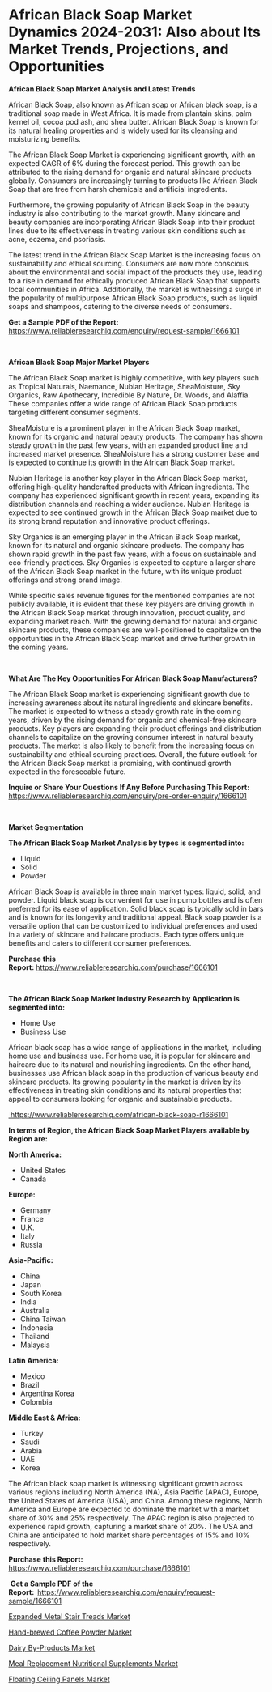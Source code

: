 <p><h1>African Black Soap Market Dynamics 2024-2031: Also about Its Market Trends, Projections, and Opportunities</h1></p><p><strong>African Black Soap Market Analysis and Latest Trends</strong></p>
<p><p>African Black Soap, also known as African soap or African black soap, is a traditional soap made in West Africa. It is made from plantain skins, palm kernel oil, cocoa pod ash, and shea butter. African Black Soap is known for its natural healing properties and is widely used for its cleansing and moisturizing benefits.</p><p>The African Black Soap Market is experiencing significant growth, with an expected CAGR of 6% during the forecast period. This growth can be attributed to the rising demand for organic and natural skincare products globally. Consumers are increasingly turning to products like African Black Soap that are free from harsh chemicals and artificial ingredients.</p><p>Furthermore, the growing popularity of African Black Soap in the beauty industry is also contributing to the market growth. Many skincare and beauty companies are incorporating African Black Soap into their product lines due to its effectiveness in treating various skin conditions such as acne, eczema, and psoriasis.</p><p>The latest trend in the African Black Soap Market is the increasing focus on sustainability and ethical sourcing. Consumers are now more conscious about the environmental and social impact of the products they use, leading to a rise in demand for ethically produced African Black Soap that supports local communities in Africa. Additionally, the market is witnessing a surge in the popularity of multipurpose African Black Soap products, such as liquid soaps and shampoos, catering to the diverse needs of consumers.</p></p>
<p><strong>Get a Sample PDF of the Report:&nbsp;</strong> <a href="https://www.reliableresearchiq.com/enquiry/request-sample/1666101">https://www.reliableresearchiq.com/enquiry/request-sample/1666101</a></p>
<p>&nbsp;</p>
<p><strong>African Black Soap Major Market Players</strong></p>
<p><p>The African Black Soap market is highly competitive, with key players such as Tropical Naturals, Naemance, Nubian Heritage, SheaMoisture, Sky Organics, Raw Apothecary, Incredible By Nature, Dr. Woods, and Alaffia. These companies offer a wide range of African Black Soap products targeting different consumer segments.</p><p>SheaMoisture is a prominent player in the African Black Soap market, known for its organic and natural beauty products. The company has shown steady growth in the past few years, with an expanded product line and increased market presence. SheaMoisture has a strong customer base and is expected to continue its growth in the African Black Soap market.</p><p>Nubian Heritage is another key player in the African Black Soap market, offering high-quality handcrafted products with African ingredients. The company has experienced significant growth in recent years, expanding its distribution channels and reaching a wider audience. Nubian Heritage is expected to see continued growth in the African Black Soap market due to its strong brand reputation and innovative product offerings.</p><p>Sky Organics is an emerging player in the African Black Soap market, known for its natural and organic skincare products. The company has shown rapid growth in the past few years, with a focus on sustainable and eco-friendly practices. Sky Organics is expected to capture a larger share of the African Black Soap market in the future, with its unique product offerings and strong brand image.</p><p>While specific sales revenue figures for the mentioned companies are not publicly available, it is evident that these key players are driving growth in the African Black Soap market through innovation, product quality, and expanding market reach. With the growing demand for natural and organic skincare products, these companies are well-positioned to capitalize on the opportunities in the African Black Soap market and drive further growth in the coming years.</p></p>
<p>&nbsp;</p>
<p><strong>What Are The Key Opportunities For African Black Soap Manufacturers?</strong></p>
<p><p>The African Black Soap market is experiencing significant growth due to increasing awareness about its natural ingredients and skincare benefits. The market is expected to witness a steady growth rate in the coming years, driven by the rising demand for organic and chemical-free skincare products. Key players are expanding their product offerings and distribution channels to capitalize on the growing consumer interest in natural beauty products. The market is also likely to benefit from the increasing focus on sustainability and ethical sourcing practices. Overall, the future outlook for the African Black Soap market is promising, with continued growth expected in the foreseeable future.</p></p>
<p><strong>Inquire or Share Your Questions If Any Before Purchasing This Report:</strong> <a href="https://www.reliableresearchiq.com/enquiry/pre-order-enquiry/1666101">https://www.reliableresearchiq.com/enquiry/pre-order-enquiry/1666101</a></p>
<p>&nbsp;</p>
<p><strong>Market Segmentation</strong></p>
<p><strong>The African Black Soap Market Analysis by types is segmented into:</strong></p>
<p><ul><li>Liquid</li><li>Solid</li><li>Powder</li></ul></p>
<p><p>African Black Soap is available in three main market types: liquid, solid, and powder. Liquid black soap is convenient for use in pump bottles and is often preferred for its ease of application. Solid black soap is typically sold in bars and is known for its longevity and traditional appeal. Black soap powder is a versatile option that can be customized to individual preferences and used in a variety of skincare and haircare products. Each type offers unique benefits and caters to different consumer preferences.</p></p>
<p><strong>Purchase this Report:&nbsp;</strong><a href="https://www.reliableresearchiq.com/purchase/1666101">https://www.reliableresearchiq.com/purchase/1666101</a></p>
<p>&nbsp;</p>
<p><strong>The African Black Soap Market Industry Research by Application is segmented into:</strong></p>
<p><ul><li>Home Use</li><li>Business Use</li></ul></p>
<p><p>African black soap has a wide range of applications in the market, including home use and business use. For home use, it is popular for skincare and haircare due to its natural and nourishing ingredients. On the other hand, businesses use African black soap in the production of various beauty and skincare products. Its growing popularity in the market is driven by its effectiveness in treating skin conditions and its natural properties that appeal to consumers looking for organic and sustainable products.</p></p>
<p><a href="https://www.reliableresearchiq.com/african-black-soap-r1666101">&nbsp;https://www.reliableresearchiq.com/african-black-soap-r1666101</a></p>
<p><strong>In terms of Region, the African Black Soap Market Players available by Region are:</strong></p>
<p>
    <p> <strong> North America: </strong>
        <ul>
            <li>United States</li>
            <li>Canada</li>
        </ul>
        </p> 
    <p> <strong> Europe: </strong>
        <ul>
            <li>Germany</li>
            <li>France</li>
            <li>U.K.</li>
            <li>Italy</li>
            <li>Russia</li>
        </ul>
        </p> 
    <p> <strong> Asia-Pacific: </strong>
        <ul>
            <li>China</li>
            <li>Japan</li>
            <li>South Korea</li>
            <li>India</li>
            <li>Australia</li>
            <li>China Taiwan</li>
            <li>Indonesia</li>
            <li>Thailand</li>
            <li>Malaysia</li>
        </ul>
        </p> 
    <p> <strong> Latin America: </strong>
        <ul>
            <li>Mexico</li>
            <li>Brazil</li>
            <li>Argentina Korea</li>
            <li>Colombia</li>
        </ul>
        </p> 
    <p> <strong> Middle East & Africa: </strong>
        <ul>
            <li>Turkey</li>
            <li>Saudi</li>
            <li>Arabia</li>
            <li>UAE</li>
            <li>Korea</li>
        </ul>
    </p>
    </p>
<p><p>The African black soap market is witnessing significant growth across various regions including North America (NA), Asia Pacific (APAC), Europe, the United States of America (USA), and China. Among these regions, North America and Europe are expected to dominate the market with a market share of 30% and 25% respectively. The APAC region is also projected to experience rapid growth, capturing a market share of 20%. The USA and China are anticipated to hold market share percentages of 15% and 10% respectively.</p></p>
<p><strong>Purchase this Report: </strong><a href="https://www.reliableresearchiq.com/purchase/1666101">https://www.reliableresearchiq.com/purchase/1666101</a></p>
<p>&nbsp;<strong>Get a Sample PDF of the Report:&nbsp;&nbsp;</strong><a href="https://www.reliableresearchiq.com/enquiry/request-sample/1666101">https://www.reliableresearchiq.com/enquiry/request-sample/1666101</a></p>
<p><strong></strong></p>
<p><p><a href="https://github.com/bmorecock/Market-Research-Report-List-4/blob/main/expanded-metal-stair-treads-market.md">Expanded Metal Stair Treads Market</a></p><p><a href="https://medium.com/@kelleebernier1851/comprehensive-analysis-of-the-global-hand-brewed-coffee-powder-market-growth-trends-market-dc682bd34527">Hand-brewed Coffee Powder Market</a></p><p><a href="https://medium.com/@lianapter60/global-dairy-by-products-industry-types-applications-market-players-regional-growth-analysis-8acbe74a918d">Dairy By-Products Market</a></p><p><a href="https://medium.com/@sallyselcenk46/meal-replacement-nutritional-supplements-market-share-and-new-trends-analysis-by-its-type-95d7a6e7864d">Meal Replacement Nutritional Supplements Market</a></p><p><a href="https://github.com/Krish2023na/Market-Research-Report-List-5/blob/main/floating-ceiling-panels-market.md">Floating Ceiling Panels Market</a></p></p>